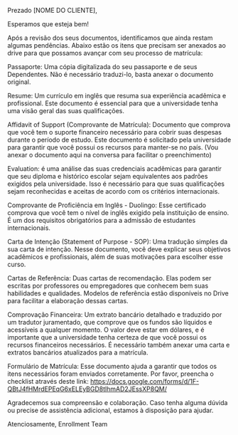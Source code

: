 Prezado [NOME DO CLIENTE],

Esperamos que esteja bem!

Após a revisão dos seus documentos, identificamos que ainda restam algumas pendências. Abaixo estão os itens que precisam ser anexados ao drive para que possamos avançar com seu processo de matrícula:

Passaporte: Uma cópia digitalizada do seu passaporte e de seus Dependentes. Não é necessário traduzi-lo, basta anexar o documento original.

Resume: Um currículo em inglês que resuma sua experiência acadêmica e profissional. Este documento é essencial para que a universidade tenha uma visão geral das suas qualificações.

Affidavit of Support (Comprovante de Matrícula): Documento que comprova que você tem o suporte financeiro necessário para cobrir suas despesas durante o período de estudo. Este documento é solicitado pela universidade para garantir que você possui os recursos para manter-se no país. (Vou anexar o documento aqui na conversa para facilitar o preenchimento)

Evaluation: é uma análise das suas credenciais acadêmicas para garantir que seu diploma e histórico escolar sejam equivalentes aos padrões exigidos pela universidade. Isso é necessário para que suas qualificações sejam reconhecidas e aceitas de acordo com os critérios internacionais.

Comprovante de Proficiência em Inglês - Duolingo: Esse certificado comprova que você tem o nível de inglês exigido pela instituição de ensino. É um dos requisitos obrigatórios para a admissão de estudantes internacionais.

Carta de Intenção (Statement of Purpose - SOP): Uma tradução simples da sua carta de intenção. Nesse documento, você deve explicar seus objetivos acadêmicos e profissionais, além de suas motivações para escolher esse curso.

Cartas de Referência: Duas cartas de recomendação. Elas podem ser escritas por professores ou empregadores que conhecem bem suas habilidades e qualidades. Modelos de referência estão disponíveis no Drive para facilitar a elaboração dessas cartas.

Comprovação Financeira: Um extrato bancário detalhado e traduzido por um tradutor juramentado, que comprove que os fundos são líquidos e acessíveis a qualquer momento. O valor deve estar em dólares, e é importante que a universidade tenha certeza de que você possui os recursos financeiros necessários.
É necessário também anexar uma carta e extratos bancários atualizados para a matrícula.

Formulário de Matrícula: Esse documento ajuda a garantir que todos os itens necessários foram enviados corretamente. Por favor, preencha o checklist através deste link: https://docs.google.com/forms/d/1F-QBtJ4fHMrdEPEqG6xELEyBGD8tlhmAD2JEssXP8QM/

Agradecemos sua compreensão e colaboração. Caso tenha alguma dúvida ou precise de assistência adicional, estamos à disposição para ajudar.

Atenciosamente,
Enrollment Team


